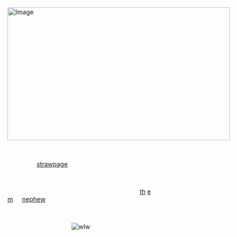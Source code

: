 <img width="500" height="300" alt="Image" src="https://github.com/user-attachments/assets/da57b7f7-2040-46b7-b5a1-42f13ee9109a" />

⠀

⠀⠀⠀⠀⠀⠀ [strawpage](<https://yurifui.straw.page>) ⠀⠀⠀⠀⠀⠀⠀⠀⠀⠀⠀⠀⠀

⠀

⠀⠀⠀⠀⠀⠀⠀⠀⠀⠀⠀⠀⠀⠀⠀⠀⠀⠀⠀⠀⠀⠀⠀⠀⠀⠀⠀⠀⠀[th](<https://github.com/KISSINGSTRANGERS>)  [e](<https://github.com/parasiticrose>)  [m](<https://github.com/yaoirot>)⠀⠀[nephew](<https://github.com/T3NF4cedEls0dary>)⠀⠀⠀⠀⠀⠀⠀⠀⠀⠀⠀⠀⠀⠀⠀

⠀

⠀⠀⠀⠀⠀⠀⠀⠀⠀⠀⠀⠀⠀⠀![wlw](<https://visitor-badge.laobi.icu/badge?page_id=yurifuI>)
⠀⠀⠀⠀⠀⠀⠀⠀⠀
